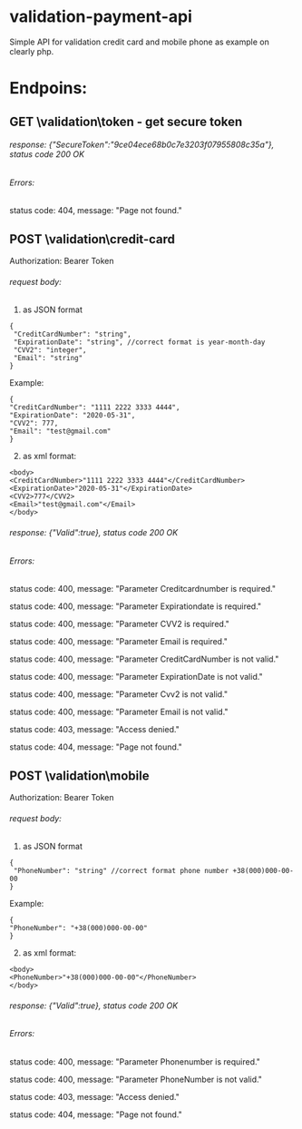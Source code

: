 # validation-payment-api
Simple API for validation credit card and mobile phone as example on clearly php.

# Endpoins:

## GET \validation\token - get secure token
###### response: {"SecureToken":"9ce04ece68b0c7e3203f07955808c35a"}, status code 200 OK

###### Errors:
status code: 404, message: "Page not found."

## POST \validation\credit-card
Authorization: Bearer Token

###### request body:

1) as JSON format
```
{
 "CreditCardNumber": "string", 
 "ExpirationDate": "string", //correct format is year-month-day
 "CVV2": "integer",
 "Email": "string"
}
```
Example:
```
{
"CreditCardNumber": "1111 2222 3333 4444",
"ExpirationDate": "2020-05-31",
"CVV2": 777,
"Email": "test@gmail.com"
}
```

2) as xml format:
```
<body>
<CreditCardNumber>"1111 2222 3333 4444"</CreditCardNumber>
<ExpirationDate>"2020-05-31"</ExpirationDate>
<CVV2>777</CVV2>
<Email>"test@gmail.com"</Email>
</body>
```

###### response: {"Valid":true}, status code 200 OK

###### Errors:
status code: 400, message: "Parameter Creditcardnumber is required."

status code: 400, message: "Parameter Expirationdate is required."

status code: 400, message: "Parameter CVV2 is required."

status code: 400, message: "Parameter Email is required."

status code: 400, message: "Parameter CreditCardNumber is not valid."

status code: 400, message: "Parameter ExpirationDate is not valid."

status code: 400, message: "Parameter Cvv2 is not valid."

status code: 400, message: "Parameter Email is not valid."

status code: 403, message: "Access denied."

status code: 404, message: "Page not found."

## POST \validation\mobile
Authorization: Bearer Token

###### request body:

1) as JSON format
```
{
 "PhoneNumber": "string" //correct format phone number +38(000)000-00-00
}
```
Example:
```
{
"PhoneNumber": "+38(000)000-00-00"
}
```

2) as xml format:
```
<body>
<PhoneNumber>"+38(000)000-00-00"</PhoneNumber>
</body>
```

###### response: {"Valid":true}, status code 200 OK

###### Errors:
status code: 400, message: "Parameter Phonenumber is required."

status code: 400, message: "Parameter PhoneNumber is not valid."

status code: 403, message: "Access denied."

status code: 404, message: "Page not found."
